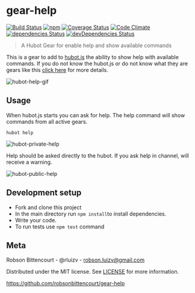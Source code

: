 # gear-help
[![Build Status](https://travis-ci.org/hubot-js/gear-help.svg?branch=master)](https://travis-ci.org/hubot-js/gear-help)  [![npm](https://img.shields.io/npm/v/gear-help.svg)](https://www.npmjs.com/package/gear-help)   [![Coverage Status](https://coveralls.io/repos/github/hubot-js/gear-help/badge.svg?branch=master)](https://coveralls.io/github/hubot-js/gear-help?branch=master)   [![Code Climate](https://img.shields.io/codeclimate/github/hubot-js/gear-help.svg)](https://codeclimate.com/github/hubot-js/gear-help)  [![dependencies Status](https://david-dm.org/hubot-js/gear-help/status.svg)](https://david-dm.org/hubot-js/gear-help)  [![devDependencies Status](https://david-dm.org/hubot-js/gear-help/dev-status.svg)](https://david-dm.org/hubot-js/gear-help?type=dev)

> A Hubot Gear for enable help and show available commands 

This is a gear to add to [hubot.js](https://github.com/hubot-js/hubot.js) the ability to show help with available commands. If you do not know the hubot.js or do not know what they are gears like this [click here](https://github.com/hubot-js/hubot.js/blob/master/README.md) for more details.

![hubot-help-gif](https://s14.postimg.org/y7t4fpbhd/help.gif)

## Usage

When hubot.js starts you can ask for help. The help command will show commands from all active gears.

```
hubot help
```

![hubot-private-help](https://s14.postimg.org/h5uq9b1xd/Screenshot_from_2016_08_27_14_47_19.png)

Help should be asked directly to the hubot. If you ask help in channel, will receive a warning.

![hubot-public-help](https://s21.postimg.org/8kgqaadvb/public_help.png)

## Development setup
- Fork and clone this project
- In the main directory run ```npm install```to install dependencies.
- Write your code.
- To run tests use ```npm test``` command

## Meta
Robson Bittencourt - @rluizv - robson.luizv@gmail.com

Distributed under the MIT license. See [LICENSE](LICENSE) for more information.

https://github.com/robsonbittencourt/gear-help
